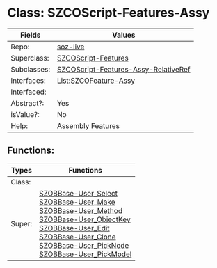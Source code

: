 
# Class:	SZCOScript-Features-Assy

| Fields | Values |
| --------- | --------- |
| Repo: | [soz-live](/repos/soz-live.html) |
| Superclass: | [SZCOScript-Features](SZCOScript-Features.html) |
| Subclasses: | [SZCOScript-Features-Assy-RelativeRef](SZCOScript-Features-Assy-RelativeRef.html) |
| Interfaces: | [List:SZCOFeature-Assy](List:SZCOFeature-Assy.html) |
| Interfaced: |  |
| Abstract?: | Yes |
| isValue?: | No |
| Help: | Assembly Features |


## Functions:

| Types | Functions |
| --------- | --------- |
| Class: |  |
| Super: | [SZOBBase-User_Select](SZOBBase.html) <br> [SZOBBase-User_Make](SZOBBase.html) <br> [SZOBBase-User_Method](SZOBBase.html) <br> [SZOBBase-User_ObjectKey](SZOBBase.html) <br> [SZOBBase-User_Edit](SZOBBase.html) <br> [SZOBBase-User_Clone](SZOBBase.html) <br> [SZOBBase-User_PickNode](SZOBBase.html) <br> [SZOBBase-User_PickModel](SZOBBase.html) |



